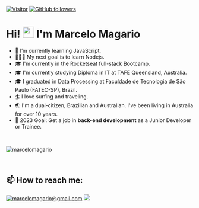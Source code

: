 

[![Visitor](https://visitor-badge.laobi.icu/badge?page_id=marcelomagario.marcelomagario)](https://github.com/marcelomagario) [![GitHub followers](https://img.shields.io/github/followers/marcelomagario.svg?style=social&label=Follow)](https://github.com/marcelomagario?tab=followers)

# Hi! <img src="https://raw.githubusercontent.com/kaueMarques/kaueMarques/master/hi.gif" height="30px"> I'm Marcelo Magario 

- 🌱 I’m currently learning JavaScript. 
- 👨🏻‍💻 My next goal is to learn Nodejs.
- 🎓 I'm currently in the Rocketseat full-stack Bootcamp.
- 🎓 I'm currently studying Diploma in IT at TAFE Queensland, Australia.
- 🎓 I graduated in Data Processing at Faculdade de Tecnologia de São Paulo (FATEC-SP), Brazil. 
- 🏄 I love surfing and traveling.
- 🌏 I'm a dual-citizen, Brazilian and Australian. I've been living in Australia for over 10 years.
- 🎯 2023 Goal: Get a job in <b>back-end development</b> as a Junior Developer or Trainee.
<br>
<p><img src="https://github-readme-stats.vercel.app/api/top-langs?username=marcelomagario&show_icons=true&theme=dark&locale=en&layout=compact" alt="marcelomagario" /></p>
<br>
<p>
<h2>📫 How to reach me:</h2>

<a href="mailto:marcelomagario@gmail.com" target="_blank">![marcelomagario@gmail.com](https://img.shields.io/badge/Gmail-D14836?style=for-the-badge&logo=gmail&logoColor=white)</a>
[<img src="https://img.shields.io/badge/Instagram-E4405F?style=for-the-badge&logo=instagram&logoColor=white"/>](https://www.instagram.com/marcelo_magario/)

<!-- <a href="https://www.linkedin.com/in/marcelomagario/" target="_blank">![LinkedIn](https://img.shields.io/badge/LinkedIn-0077B5?style=for-the-badge&logo=linkedin&logoColor=white)</a> -->
</p>
